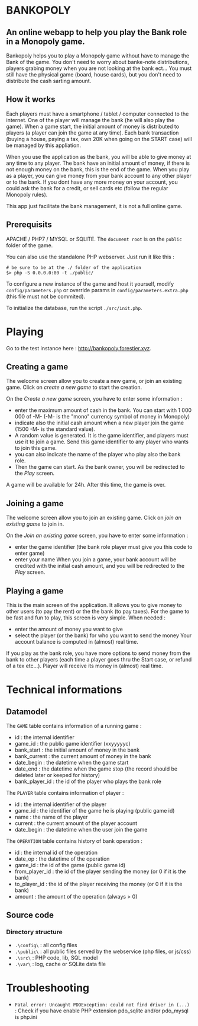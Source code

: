 # BANKOPOLY

## An online webapp to help you play the Bank role in a Monopoly game.

Bankopoly helps you to play a Monopoly game without have to manage the Bank of the game. You don't need to worry about banke-note distributions, players grabing money when you are not looking at the bank ect... You must still have the physical game (board, house cards), but you don't need to distribute the cash sarting amount.

## How it works

Each players must have a smartphone / tablet / computer connected to the internet. One of the player will manage the bank (he will also play the game). When a game start, the initial amount of money is distributed to players (a player can join the game at any time). Each bank transaction (buying a house, paying a tax, own 20K when going on the START case) will be managed by this appliation.

When you use the application as the bank, you will be able to give money at any time to any player. The bank have an initial amount of money, if there is not enough money on the bank, this is the end of the game.
When you play as a player, you can give money from your bank account to any other player or to the bank. If you dont have any more money on your account, you could ask the bank for a credit, or sell cards etc (follow the regular Monopoly rules).

This app just facilitate the bank management, it is not a full online game.

## Prerequisits

APACHE / PHP7 / MYSQL or SQLITE. The `document root` is on the `public` folder of the game. 

You can also use the standalone PHP webserver. Just run it like this :
```
# be sure to be at the ./ folder of the application
$> php -S 0.0.0.0:80 -t ./public/
``` 

To configure a new instance of the game and host it yourself, modify `config/parameters.php` or override params in `config/parameters.extra.php` (this file must not be commited).

To initialize the database, run the script `./src/init.php`.

# Playing

Go to the test instance here : http://bankopoly.forestier.xyz.

## Creating a game

The welcome screen allow you to create a new game, or join an existing game. Click on *create a new game* to start the creation.

On the *Create a new game* screen, you have to enter some information :
- enter the maximum amount of cash in the bank. You can start with 1 000 000 of -M- (-M- is the "mono" currency symbol of money in Monopoly)
- indicate also the initial cash amount when a new player join the game (1500 -M- is the standard value). 
- A random value is generated. It is the game identifier, and players must use it to join a game. Send this game identifier to any player who wants to join this game.
- you can also indicate the name of the player who play also the bank role.
- Then the game can start. As the bank owner, you will be redirected to the *Play* screen.

A game will be available for 24h. After this time, the game is over.

## Joining a game

The welcome screen allow you to join an existing game. Click on *join an existing game* to join in.

On the *Join an existing game* screen, you have to enter some information :
- enter the game identifier (the bank role player must give you this code to enter game)
- enter your name
When you join a game, your bank account will be credited with the initial cash amount, and you will be redirected to the *Play* screen.

## Playing a game

This is the main screen of the application. It allows you to give money to other users (to pay the rent) or the the bank (to pay taxes). For the game to be fast and fun to play, this screen is very simple. When needed :
- enter the amount of money you want to give
- select the player (or the bank) for who you want to send the money
Your account balance is computed in (almost) real time.

If you play as the bank role, you have more options to send money from the bank to other players (each time a player goes thru the Start case, or refund of a tex etc...). Player will receive its money in (almost) real time.


# Technical informations

## Datamodel

The `GAME` table contains information of a running game :
- id : the internal identifier
- game_id : the public game identifier (xxyyyyyc)
- bank_start : the initial amount of money in the bank
- bank_current : the current amount of money in the bank
- date_begin : the datetime when the game start
- date_end : the datetime when the game stop (the record should be deleted later or keeped for history)
- bank_player_id : the id of the player who plays the bank role

The `PLAYER` table contains information of player :
- id : the internal identifier of the player
- game_id : the identifier of the game he is playing (public game id)
- name : the name of the player
- current : the current amount of the player account
- date_begin : the datetime when the user join the game

The `OPERATION` table contains history of bank operation :
- id : the internal id of the operation
- date_op : the datetime of the operation
- game_id : the id of the game (public game id)
- from_player_id : the id of the player sending the money (or 0 if it is the bank)
- to_player_id : the id of the player receiving the money (or 0 if it is the bank)
- amount : the amount of the operation (always > 0)

## Source code

### Directory structure
- `.\config\` : all config files
- `.\public\` : all public files served by the webservice (php files, or js/css)
- `.\src\` : PHP code, lib, SQL model
- `.\var\` : log, cache or SQLite data file

# Troubleshooting
- `Fatal error: Uncaught PDOException: could not find driver in (...)` : Check if you have enable PHP extension pdo_sqlite and/or pdo_mysql is php.ini

